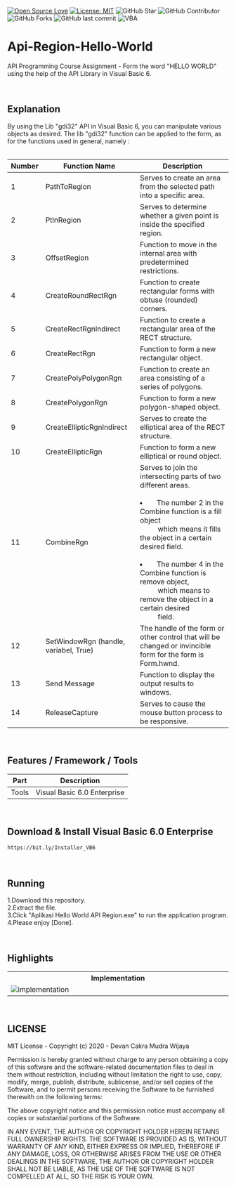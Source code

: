 [![Open Source Love](https://badges.frapsoft.com/os/v1/open-source.svg?style=flat)](https://github.com/ellerbrock/open-source-badges/)
[![License: MIT](https://img.shields.io/badge/License-MIT-blue.svg?logo=github&color=%23F7DF1E)](https://github.com/devancakra/Api-Region-Hello-World)
![GitHub Star](https://img.shields.io/github/stars/devancakra/Api-Region-Hello-World.svg?color=FF69B4)
![GitHub Contributor](https://img.shields.io/github/contributors/devancakra/Api-Region-Hello-World.svg?color=FF8C00)
![GitHub Forks](https://img.shields.io/github/forks/devancakra/Api-Region-Hello-World.svg?color=00CED1)
![GitHub last commit](https://img.shields.io/github/last-commit/devancakra/Api-Region-Hello-World)
![VBA](https://img.shields.io/badge/Uses-Visual%20Basic%206-blue.svg?&style=flat&logo=microsoftvisualbasic)

# Api-Region-Hello-World
API Programming Course Assignment - Form the word "HELLO WORLD" using the help of the API Library in Visual Basic 6.

<br>

## Explanation
By using the Lib "gdi32" API in Visual Basic 6, you can manipulate various objects as desired. The lib "gdi32" function can be applied to the form, as for the functions used in general, namely :<br><br>

| Number | Function Name | Description |
| --- | --- | --- |
| 1 | PathToRegion | Serves to create an area from the selected path into a specific area. |
| 2 | PtlnRegion | Serves to determine whether a given point is inside the specified region. |
| 3 | OffsetRegion | Function to move in the internal area with predetermined restrictions. |
| 4 | CreateRoundRectRgn | Function to create rectangular forms with obtuse (rounded) corners. |
| 5 | CreateRectRgnIndirect | Function to create a rectangular area of the RECT structure. |
| 6 | CreateRectRgn | Function to form a new rectangular object. |
| 7 | CreatePolyPolygonRgn | Function to create an area consisting of a series of polygons. |
| 8 | CreatePolygonRgn | Function to form a new polygon-shaped object. |
| 9 | CreateEllipticRgnIndirect | Serves to create the elliptical area of the RECT structure. |
| 10 | CreateEllipticRgn | Function to form a new elliptical or round object. |
| 11 | CombineRgn | Serves to join the intersecting parts of two different areas.<br><br><li>&emsp;The number 2 in the Combine function is a fill object<br>&emsp;&emsp;&nbsp;&nbsp;which means it fills the object in a certain desired field.</li><br><li>&emsp;The number 4 in the Combine function is remove object,<br>&emsp;&emsp;&nbsp;&nbsp;which means to remove the object in a certain desired<br>&emsp;&emsp;&nbsp;&nbsp;field.</li> |
| 12 | SetWindowRgn (handle, variabel, True) | The handle of the form or other control that will be changed or invincible form for the form is Form.hwnd. |
| 13 | Send Message | Function to display the output results to windows. |
| 14 | ReleaseCapture | Serves to cause the mouse button process to be responsive. |

<br>

## Features / Framework / Tools
| Part | Description |
| --- | --- |
| Tools | Visual Basic 6.0 Enterprise |

<br>

## Download & Install Visual Basic 6.0 Enterprise
```bash
https://bit.ly/Installer_VB6
```

<br>

## Running
1.Download this repository.<br>
2.Extract the file.<br>
3.Click "Aplikasi Hello World API Region.exe" to run the application program.<br>
4.Please enjoy [Done].

<br>

## Highlights
<table>
<tr>
<th width="840">Implementation</th>
</tr>
<tr>
<td><img src="https://user-images.githubusercontent.com/54527592/101258632-59e7a300-3756-11eb-9db8-4d554fe43307.jpg" alt="implementation"></td>
</tr>
</table>

<br>

## LICENSE
MIT License - Copyright (c) 2020 - Devan Cakra Mudra Wijaya

Permission is hereby granted without charge to any person obtaining a copy of this software and the software-related documentation files to deal in them without restriction, including without limitation the right to use, copy, modify, merge, publish, distribute, sublicense, and/or sell copies of the Software, and to permit persons receiving the Software to be furnished therewith on the following terms:

The above copyright notice and this permission notice must accompany all copies or substantial portions of the Software.

IN ANY EVENT, THE AUTHOR OR COPYRIGHT HOLDER HEREIN RETAINS FULL OWNERSHIP RIGHTS. THE SOFTWARE IS PROVIDED AS IS, WITHOUT WARRANTY OF ANY KIND, EITHER EXPRESS OR IMPLIED, THEREFORE IF ANY DAMAGE, LOSS, OR OTHERWISE ARISES FROM THE USE OR OTHER DEALINGS IN THE SOFTWARE, THE AUTHOR OR COPYRIGHT HOLDER SHALL NOT BE LIABLE, AS THE USE OF THE SOFTWARE IS NOT COMPELLED AT ALL, SO THE RISK IS YOUR OWN.
